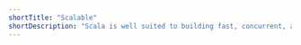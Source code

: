```yaml
---
shortTitle: "Scalable"
shortDescription: "Scala is well suited to building fast, concurrent, and distributed systems with its JVM, JavaScript and Native runtimes. Scala prioritizes interoperability, giving easy access to many ecosystems of industry-proven libraries."
---
```

